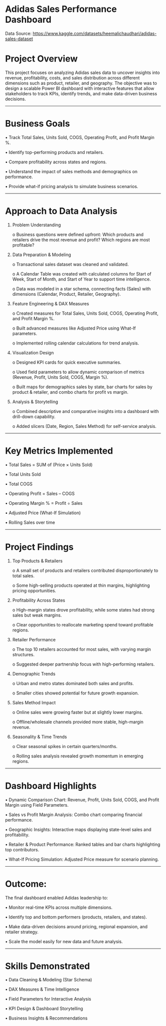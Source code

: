 # Adidas Sales Performance Dashboard

Data Source: https://www.kaggle.com/datasets/heemalichaudhari/adidas-sales-dataset

# Project Overview

This project focuses on analyzing Adidas sales data to uncover insights into revenue, profitability, costs, and sales distribution across different dimensions such as product, retailer, and geography. The objective was to design a scalable Power BI dashboard with interactive features that allow stakeholders to track KPIs, identify trends, and make data-driven business decisions.
________________________________________
# Business Goals

•	Track Total Sales, Units Sold, COGS, Operating Profit, and Profit Margin %.

•	Identify top-performing products and retailers.

•	Compare profitability across states and regions.

•	Understand the impact of sales methods and demographics on performance.

•	Provide what-if pricing analysis to simulate business scenarios.

________________________________________
# Approach to Data Analysis

1.	Problem Understanding
   
	o	Business questions were defined upfront: Which products and retailers drive the most revenue and profit? Which regions are most profitable?

3.	Data Preparation & Modeling
   
	o	Transactional sales dataset was cleaned and validated.

	o	A Calendar Table was created with calculated columns for Start of Week, Start of Month, and Start of Year to support time intelligence.

	o	Data was modeled in a star schema, connecting facts (Sales) with dimensions (Calendar, Product, Retailer, Geography).

5.	Feature Engineering & DAX Measures
   
	o	Created measures for Total Sales, Units Sold, COGS, Operating Profit, and Profit Margin %.

	o	Built advanced measures like Adjusted Price using What-If parameters.

	o	Implemented rolling calendar calculations for trend analysis.

8.	Visualization Design
   
	o	Designed KPI cards for quick executive summaries.

	o	Used field parameters to allow dynamic comparison of metrics (Revenue, Profit, Units Sold, COGS, Margin %).

	o	Built maps for demographics sales by state, bar charts for sales by product & retailer, and combo charts for profit vs margin.

10.	Analysis & Storytelling
    
	o	Combined descriptive and comparative insights into a dashboard with drill-down capability.

	o	Added slicers (Date, Region, Sales Method) for self-service analysis.

________________________________________
# Key Metrics Implemented

•	Total Sales = SUM of (Price × Units Sold)

•	Total Units Sold

•	Total COGS

•	Operating Profit = Sales – COGS

•	Operating Margin % = Profit ÷ Sales

•	Adjusted Price (What-If Simulation)

•	Rolling Sales over time

________________________________________
# Project Findings

1.	Top Products & Retailers
   
	o	A small set of products and retailers contributed disproportionately to total sales.

	o	Some high-selling products operated at thin margins, highlighting pricing opportunities.

3.	Profitability Across States
   
	o	High-margin states drove profitability, while some states had strong sales but weak margins.

	o	Clear opportunities to reallocate marketing spend toward profitable regions.

5.	Retailer Performance
   
	o	The top 10 retailers accounted for most sales, with varying margin structures.

	o	Suggested deeper partnership focus with high-performing retailers.

7.	Demographic Trends
   
	o	Urban and metro states dominated both sales and profits.

	o	Smaller cities showed potential for future growth expansion.

9.	Sales Method Impact
    
	o	Online sales were growing faster but at slightly lower margins.

	o	Offline/wholesale channels provided more stable, high-margin revenue.

11.	Seasonality & Time Trends
    
	o	Clear seasonal spikes in certain quarters/months.

	o	Rolling sales analysis revealed growth momentum in emerging regions.

________________________________________
# Dashboard Highlights

•	Dynamic Comparison Chart: Revenue, Profit, Units Sold, COGS, and Profit Margin using Field Parameters.

•	Sales vs Profit Margin Analysis: Combo chart comparing financial performance.

•	Geographic Insights: Interactive maps displaying state-level sales and profitability.

•	Retailer & Product Performance: Ranked tables and bar charts highlighting top contributors.

•	What-If Pricing Simulation: Adjusted Price measure for scenario planning.
________________________________________

# Outcome:

The final dashboard enabled Adidas leadership to:

•	Monitor real-time KPIs across multiple dimensions.

•	Identify top and bottom performers (products, retailers, and states).

•	Make data-driven decisions around pricing, regional expansion, and retailer strategy.

•	Scale the model easily for new data and future analysis.

________________________________________
# Skills Demonstrated

•	Data Cleaning & Modeling (Star Schema)

•	DAX Measures & Time Intelligence

•	Field Parameters for Interactive Analysis

•	KPI Design & Dashboard Storytelling

•	Business Insights & Recommendations
